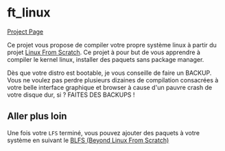 <!-- TITLE: ft_linux -->
<!-- SUBTITLE: A quick summary of ft_linux -->

# ft_linux
[Project Page](https://projects.intra.42.fr/projects/ft_linux)

Ce projet vous propose de compiler votre propre système linux à partir du projet [Linux From Scratch](http://www.linuxfromscratch.org/). Ce projet à pour but de vous apprendre à compiler le kernel linux, installer des paquets sans package manager.

Dès que votre distro est bootable, je vous conseille de faire un BACKUP. Vous ne voulez pas perdre plusieurs dizaines de compilation consacrées à votre belle interface graphique et browser à cause d'un pauvre crash de votre disque dur, si ?
FAITES DES BACKUPS ! 

## Aller plus loin

Une fois votre `LFS` terminé, vous pouvez ajouter des paquets à votre système en suivant le [BLFS (Beyond Linux From Scratch)](http://www.linuxfromscratch.org/blfs/view/stable/)